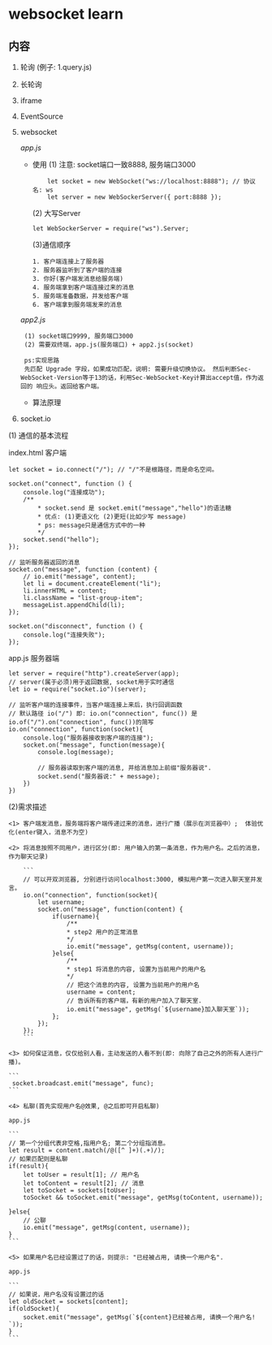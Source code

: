 # websocket learn

## 内容

1. 轮询 (例子: 1.query.js)
2. 长轮询
3. iframe
4. EventSource
5. websocket
   
   *app.js*
    * 使用
        (1) 注意: socket端口一致8888, 服务端口3000
        ```
            let socket = new WebSocket("ws://localhost:8888"); // 协议名: ws
            let server = new WebSockerServer({ port:8888 });
        ```

        (2) 大写Server
        ```
        let WebSockerServer = require("ws").Server;
        ```

        (3)通信顺序

        ```
        1. 客户端连接上了服务器
        2. 服务器监听到了客户端的连接
        3. 你好(客户端发消息给服务端)
        4. 服务端拿到客户端连接过来的消息
        5. 服务端准备数据，并发给客户端
        6. 客户端拿到服务端发来的消息
        ```

    *app2.js*

        (1) socket端口9999, 服务端口3000
        (2) 需要双终端，app.js(服务端口) + app2.js(socket)

        ps:实现思路
        先匹配 Upgrade 字段，如果成功匹配，说明: 需要升级切换协议。 然后判断Sec-WebSocket-Version等于13的话，利用Sec-WebSocket-Key计算出accept值，作为返回的 响应头。返回给客户端。
        
    * 算法原理
    
6. socket.io

(1) 通信的基本流程

index.html 客户端
```
let socket = io.connect("/"); // "/"不是根路径，而是命名空间。

socket.on("connect", function () {
    console.log("连接成功");
    /**
        * socket.send 是 socket.emit("message","hello")的语法糖
        * 优点: (1)更语义化 (2)更短(比如少写 message)
        * ps: message只是通信方式中的一种
        */
    socket.send("hello");
});

// 监听服务器返回的消息
socket.on("message", function (content) {
    // io.emit("message", content);
    let li = document.createElement("li");
    li.innerHTML = content;
    li.className = "list-group-item";
    messageList.appendChild(li);
});

socket.on("disconnect", function () {
    console.log("连接失败");
});
```

app.js 服务器端

```
let server = require("http").createServer(app);
// server(属于必须)用于返回数据, socket用于实时通信
let io = require("socket.io")(server);

// 监听客户端的连接事件，当客户端连接上来后，执行回调函数
// 默认路径 io("/") 即: io.on("connection", func()) 是io.of("/").on("connection", func())的简写
io.on("connection", function(socket){
    console.log("服务器接收到客户端的连接");
    socket.on("message", function(message){
        console.log(message);

        // 服务器读取到客户端的消息, 并给消息加上前缀"服务器说".
        socket.send("服务器说:" + message);
    })
})
```

(2)需求描述

    <1> 客户端发消息，服务端将客户端传递过来的消息，进行广播（展示在浏览器中）;  体验优化(enter键入，消息不为空)

    <2> 将消息按照不同用户，进行区分(即: 用户输入的第一条消息，作为用户名。之后的消息，作为聊天记录)

        ```
        // 可以开双浏览器, 分别进行访问localhost:3000, 模拟用户第一次进入聊天室并发言。
        io.on("connection", function(socket){
            let username;
            socket.on("message", function(content) {
                if(username){
                    /**
                    * step2 用户的正常消息
                    */
                    io.emit("message", getMsg(content, username));
                }else{
                    /**
                    * step1 将消息的内容, 设置为当前用户的用户名
                    */
                    // 把这个消息的内容, 设置为当前用户的用户名
                    username = content;
                    // 告诉所有的客户端，有新的用户加入了聊天室.
                    io.emit("message", getMsg(`${username}加入聊天室`));
                };
            });
        });
        ```

    <3> 如何保证消息，仅仅给别人看，主动发送的人看不到(即: 向除了自己之外的所有人进行广播)。

    ```
     socket.broadcast.emit("message", func);
    ```

    <4> 私聊(首先实现用户名@效果, @之后即可开启私聊)

    app.js

    ```
    // 第一个分组代表非空格,指用户名; 第二个分组指消息。
    let result = content.match(/@([^ ]+)(.+)/);
    // 如果匹配则是私聊
    if(result){
        let toUser = result[1]; // 用户名
        let toContent = result[2]; // 消息
        let toSocket = sockets[toUser];
        toSocket && toSocket.emit("message", getMsg(toContent, username));

    }else{
        // 公聊
        io.emit("message", getMsg(content, username));
    }
    ```

    <5> 如果用户名已经设置过了的话，则提示: "已经被占用, 请换一个用户名".

    app.js

    ```
    // 如果说，用户名没有设置过的话
    let oldSocket = sockets[content];
    if(oldSocket){
        socket.emit("message", getMsg(`${content}已经被占用, 请换一个用户名! `));
    }
    ```